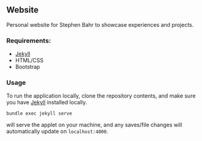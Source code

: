 ## Website
Personal website for Stephen Bahr to showcase experiences and projects.

### Requirements:
- [Jekyll](http://jekyllrb.com)
- HTML/CSS
- Bootstrap

### Usage
To run the application locally, clone the repository contents, and make sure you have [Jekyll](http://jekyllrb.com) installed locally.

```
bundle exec jekyll serve
```
will serve the applet on your machine, and any saves/file changes will automatically update on `localhost:4000`.